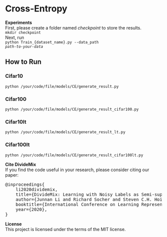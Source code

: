 # Cross-Entropy

<b>Experiments</b>\
First, please create a folder named <i>checkpoint</i> to store the results.\
<code>mkdir checkpoint</code>\
Next, run \
<code>python Train_{dataset_name}.py --data_path <i>path-to-your-data</i></code>

<h2>How to Run</h2>

<h3>Cifar10</h3>

<pre><code>python /your/code/file/models/CE/generate_result.py
</code></pre>

<h3>Cifar100</h3>

<pre><code>python /your/code/file/models/CE/generate_result_cifar100.py
</code></pre>

<h3>Cifar10lt</h3>

<pre><code>python /your/code/file/models/CE/generate_result_lt.py
</code></pre>

<h3>Cifar100lt</h3>

<pre><code>python /your/code/file/models/CE/generate_result_cifar100lt.py
</code></pre>

<b>Cite DivideMix</b>\
If you find the code useful in your research, please consider citing our paper:

<pre>
@inproceedings{
    li2020dividemix,
    title={DivideMix: Learning with Noisy Labels as Semi-supervised Learning},
    author={Junnan Li and Richard Socher and Steven C.H. Hoi},
    booktitle={International Conference on Learning Representations},
    year={2020},
}</pre>

<b>License</b>\
This project is licensed under the terms of the MIT license.

